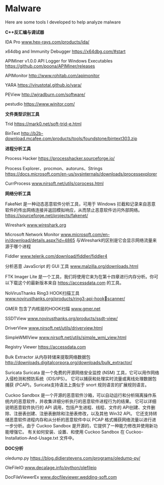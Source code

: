 # Malware
Here are some tools I developed to help analyze malware

**C++反汇编与调试器**  

IDA Pro
www.hex-rays.com/products/ida/

x64dbg and Immunity Debugger
https://x64dbg.com/#start

APIMiner v1.0.0 API Logger for Windows Executables
https://github.com/poona/APIMiner/releases

APIMonitor
http://www.rohitab.com/apimonitor

YARA
https://virustotal.github.io/yara/

PEView
http://wjradburn.com/software/

pestudio
https://www.winitor.com/

**文件类型识别工具**  

Trid
https://mark0.net/soft-trid-e.html

BinText
http://b2b-download.mcafee.com/products/tools/foundstone/bintext303.zip

**进程分析工具**    

Process Hacker
https://processhacker.sourceforge.io/

Process Explorer、procmon、autoruns、Strings
https://docs.microsoft.com/en-us/sysinternals/downloads/processexplorer

CurrProcess
www.nirsoft.net/utils/cprocess.html

**网络分析工具**  

FakeNet 是一种动态恶意软件分析工具，可用于 Windows 拦截和记录来自恶意软件的传出网络连接并返回模拟响应，从而禁止恶意软件访问外部网络。
https://sourceforge.net/projects/fakenet/

Wireshark
www.wireshark.org

Microsoft Network Monitor
www.microsoft.com/en-in/download/details.aspx?id=4865
与Wireshark的区别是它会显示网络流量来源于哪个进程

Fiddler
www.telerik.com/download/fiddler/fiddler4

分析恶意 JavaScript 的 GUI 工具
www.malzilla.org/downloads.html

FTK Imager Lite 是一个工具，我们将使用它来为在第十四章进行内存分析。你可以下载这个的最新版本来自 https://accessdata.com 的工具。

NoVirusThanks  Ring3 HOOK扫描工具
www.novirusthanks.org/products/ring3-api-hookscanner/

GMER  包含了内核层的HOOK扫描
www.gmer.net

SSDTView
www.novirusthanks.org/products/ssdt-view/

DriverView
www.nirsoft.net/utils/driverview.html

SimpleWMIView
www.nirsoft.net/utils/simple_wmi_view.html

Registry Viewer
https://accessdata.com

Bulk Extractor   从内存转储来提取网络数据包
http://downloads.digitalcorpora.org/downloads/bulk_extractor/

Suricata
Suricata 是一个免费的开源网络安全监控 (NSM) 工具，它可以用作网络入侵检测和预防系统（IDS/IPS）。 它可以捕获和处理实时流量或离线处理数据包捕获 (PCAP)。Suricata支持语法上类似于 snort 规则语言的扩展规则语言。

Cuckoo Sandbox 是一个开源的恶意软件沙箱，可以自动运行和分析隔离操作系统内的恶意软件，并收集详细分析执行的恶意软件进程行为的结果。 它可以详细说明恶意软件执行的 API 调用，包括产生进程、线程、文件的 API创建、文件删除、注册表创建、注册表删除和注册表修改，以及其他 Win32 API。 它还支持转储恶意软件进程内存和从分析的恶意软件中以 PCAP 格式捕获网络流量以进行进一步分析。由于 Cuckoo Sandbox 是开源的，它提供了一种能力修改并使用新功能增强它。 有关如何安装、设置、和使用 Cuckoo Sandbox 在 Cuckoo-Installation-And-Usage.txt 文件中。

**DOC分析**  

oledump.py
https://blog.didierstevens.com/programs/oledump-py/

OleFileIO
www.decalage.info/python/olefileio

DocFileViewerEx
www.docfileviewer.wedding-soft.com
